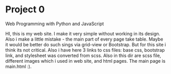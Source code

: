 # Project 0

Web Programming with Python and JavaScript

HI, this is my web site. I make it very simple without working in its design. Also i make a little mistake -  the main part of every page take table. Maybe it would be better do such sings via grid-view or Bootstrap. But for this site i think its not critical. Also i have here 3 links to css files: base css, bootstrap link, and stylesheet was converted from scss. Also in this dir are scss file, different images which i used in web site, and html pages. The main page is main.html :).